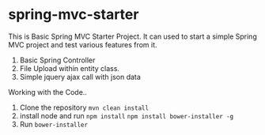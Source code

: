 # spring-mvc-starter

This is Basic Spring MVC Starter Project.
It can used to start a simple Spring MVC project and test various features from it.
1. Basic Spring Controller
2. File Upload within entity class.
3. Simple jquery ajax call with json data



Working with the Code..
1. Clone the repository
```mvn clean install```
2. install node and run
```npm install```
```npm install bower-installer -g```
3. Run ```bower-installer```

